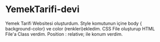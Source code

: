 # YemekTarifi-devi
Yemek Tarifi Websitesi oluşturdum.
Style komutunun içine body { background-color} ve color (renkleri)ekledim.
CSS File oluşturup HTML File'a Class verdim.
Position : relative; ile konum verdim.
